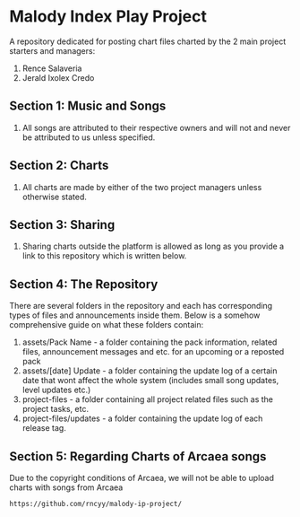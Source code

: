 # Malody Index Play Project

A repository dedicated for posting chart files charted by the 2 main project starters and managers:

1. Rence Salaveria
2. Jerald Ixolex Credo

## Section 1: Music and Songs

1. All songs are attributed to their respective owners and will not and never be attributed to us unless specified.

## Section 2: Charts

1. All charts are made by either of the two project managers unless otherwise stated.

## Section 3: Sharing

1. Sharing charts outside the platform is allowed as long as you provide a link to this repository which is written below.

## Section 4: The Repository

There are several folders in the repository and each has corresponding types of files and announcements inside them. Below is a somehow comprehensive guide on what these folders contain:

1. assets/Pack Name - a folder containing the pack information, related files, announcement messages and etc. for an upcoming or a reposted pack
2. assets/[date] Update - a folder containing the update log of a certain date that wont affect the whole system (includes small song updates, level updates etc.)
3. project-files - a folder containing all project related files such as the project tasks, etc.
4. project-files/updates - a folder containing the update log of each release tag.

## Section 5: Regarding Charts of Arcaea songs

Due to the copyright conditions of Arcaea, we will not be able to upload charts with songs from Arcaea

`https://github.com/rncyy/malody-ip-project/`
